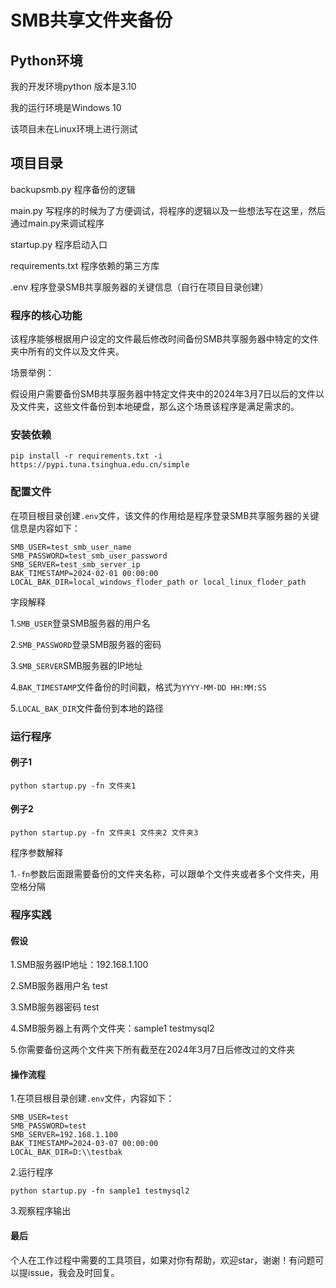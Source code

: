 # SMB共享文件夹备份

## Python环境
我的开发环境python 版本是3.10 

我的运行环境是Windows 10

该项目未在Linux环境上进行测试

## 项目目录

backupsmb.py  程序备份的逻辑

main.py  写程序的时候为了方便调试，将程序的逻辑以及一些想法写在这里，然后通过main.py来调试程序

startup.py 程序启动入口

requirements.txt 程序依赖的第三方库

.env 程序登录SMB共享服务器的关键信息（自行在项目目录创建）

### 程序的核心功能

该程序能够根据用户设定的文件最后修改时间备份SMB共享服务器中特定的文件夹中所有的文件以及文件夹。

场景举例：

假设用户需要备份SMB共享服务器中特定文件夹中的2024年3月7日以后的文件以及文件夹，这些文件备份到本地硬盘，那么这个场景该程序是满足需求的。

### 安装依赖

```
pip install -r requirements.txt -i https://pypi.tuna.tsinghua.edu.cn/simple
```

### 配置文件
在项目根目录创建`.env`文件，该文件的作用给是程序登录SMB共享服务器的关键信息是内容如下：
```
SMB_USER=test_smb_user_name
SMB_PASSWORD=test_smb_user_password
SMB_SERVER=test_smb_server_ip
BAK_TIMESTAMP=2024-02-01 00:00:00
LOCAL_BAK_DIR=local_windows_floder_path or local_linux_floder_path
```
字段解释

1.`SMB_USER`登录SMB服务器的用户名

2.`SMB_PASSWORD`登录SMB服务器的密码

3.`SMB_SERVER`SMB服务器的IP地址

4.`BAK_TIMESTAMP`文件备份的时间戳，格式为`YYYY-MM-DD HH:MM:SS`

5.`LOCAL_BAK_DIR`文件备份到本地的路径

### 运行程序
#### 例子1
```
python startup.py -fn 文件夹1 
```
#### 例子2
```
python startup.py -fn 文件夹1 文件夹2 文件夹3
```

程序参数解释

1.`-fn`参数后面跟需要备份的文件夹名称，可以跟单个文件夹或者多个文件夹，用空格分隔

### 程序实践

#### 假设

1.SMB服务器IP地址：192.168.1.100

2.SMB服务器用户名 test 

3.SMB服务器密码 test

4.SMB服务器上有两个文件夹：sample1 testmysql2

5.你需要备份这两个文件夹下所有截至在2024年3月7日后修改过的文件夹

#### 操作流程

1.在项目根目录创建`.env`文件，内容如下：
``` 
SMB_USER=test
SMB_PASSWORD=test
SMB_SERVER=192.168.1.100
BAK_TIMESTAMP=2024-03-07 00:00:00
LOCAL_BAK_DIR=D:\\testbak
```

2.运行程序
```
python startup.py -fn sample1 testmysql2
```

3.观察程序输出

#### 最后
个人在工作过程中需要的工具项目，如果对你有帮助，欢迎star，谢谢！有问题可以提issue，我会及时回复。
